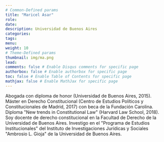 ```yaml
---
# Common-Defined params
title: "Maricel Asar"
role: 
date: 
description: Universidad de Buenos Aires
categories:
tags:
menu: 
weight: 10
# Theme-Defined params
thumbnail: img/ma.png
lead: 
comments: false # Enable Disqus comments for specific page
authorbox: false # Enable authorbox for specific page
toc: false # Enable Table of Contents for specific page
mathjax: false # Enable MathJax for specific page
---
```


Abogada con diploma de honor (Universidad de Buenos Aires, 2015). Máster en Derecho Constitucional (Centro de Estudios Políticos y Constitucionales de Madrid, 2017) con beca de la Fundación Carolina. Diploma "New trends in Constitutional Law" (Harvard Law School, 2018). Soy docente de derecho constitucional en la Facultad de Derecho de la Universidad de Buenos Aires. Investigo en el "Programa de Estudios Institucionales" del Instituto de Investigaciones Jurídicas y Sociales "Ambrosio L. Gioja" de la Universidad de Buenos Aires.

